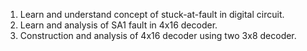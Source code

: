 1. Learn and understand concept of stuck-at-fault in digital circuit.
2. Learn and analysis of SA1 fault in 4x16 decoder.
3. Construction and analysis of 4x16 decoder using two 3x8 decoder.